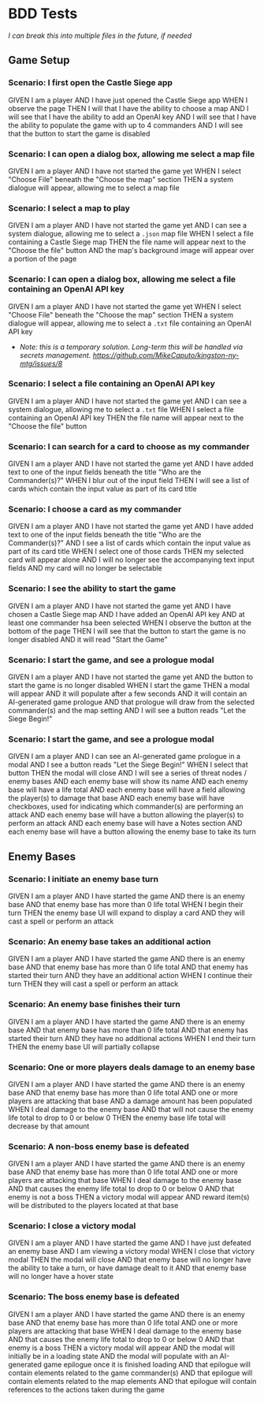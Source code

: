 # BDD Tests

_I can break this into multiple files in the future, if needed_

## Game Setup

### Scenario: I first open the Castle Siege app
GIVEN I am a player
AND I have just opened the Castle Siege app
WHEN I observe the page
THEN I will that I have the ability to choose a map
AND I will see that I have the ability to add an OpenAI key
AND I will see that I have the ability to populate the game with up to 4 commanders
AND I will see that the button to start the game is disabled

### Scenario: I can open a dialog box, allowing me select a map file
GIVEN I am a player
AND I have not started the game yet
WHEN I select "Choose File" beneath the "Choose the map" section
THEN a system dialogue will appear, allowing me to select a map file

### Scenario: I select a map to play
GIVEN I am a player
AND I have not started the game yet
AND I can see a system dialogue, allowing me to select a `.json` map file
WHEN I select a file containing a Castle Siege map
THEN the file name will appear next to the "Choose the file" button
AND the map's background image will appear over a portion of the page

### Scenario: I can open a dialog box, allowing me select a file containing an OpenAI API key
GIVEN I am a player
AND I have not started the game yet
WHEN I select "Choose File" beneath the "Choose the map" section
THEN a system dialogue will appear, allowing me to select a `.txt` file containing an OpenAI API key
* _Note: this is a temporary solution. Long-term this will be handled via secrets management. https://github.com/MikeCaputo/kingston-ny-mtg/issues/8_

### Scenario: I select a file containing an OpenAI API key
GIVEN I am a player
AND I have not started the game yet
AND I can see a system dialogue, allowing me to select a `.txt` file
WHEN I select a file containing an OpenAI API key
THEN the file name will appear next to the "Choose the file" button

### Scenario: I can search for a card to choose as my commander
GIVEN I am a player
AND I have not started the game yet
AND I have added text to one of the input fields beneath the title "Who are the Commander(s)?"
WHEN I blur out of the input field
THEN I will see a list of cards which contain the input value as part of its card title

### Scenario: I choose a card as my commander
GIVEN I am a player
AND I have not started the game yet
AND I have added text to one of the input fields beneath the title "Who are the Commander(s)?"
AND I see a list of cards which contain the input value as part of its card title
WHEN I select one of those cards
THEN my selected card will appear alone
AND I will no longer see the accompanying text input fields
AND my card will no longer be selectable

### Scenario: I see the ability to start the game
GIVEN I am a player
AND I have not started the game yet
AND I have chosen a Castle Siege map
AND I have added an OpenAI API key
AND at least one commander hsa been selected
WHEN I observe the button at the bottom of the page
THEN I will see that the button to start the game is no longer disabled
AND it will read "Start the Game"

### Scenario: I start the game, and see a prologue modal
GIVEN I am a player
AND I have not started the game yet
AND the button to start the game is no longer disabled
WHEN I start the game
THEN a modal will appear
AND it will populate after a few seconds
AND it will contain an AI-generated game prologue
AND that prologue will draw from the selected commander(s) and the map setting
AND I will see a button reads "Let the Siege Begin!"

### Scenario: I start the game, and see a prologue modal
GIVEN I am a player
AND I can see an AI-generated game prologue in a modal
AND I see a button reads "Let the Siege Begin!"
WHEN I select that button
THEN the modal will close
AND I will see a series of threat nodes / enemy bases
AND each enemy base will show its name
AND each enemy base will have a life total
AND each enemy base will have a field allowing the player(s) to damage that base
AND each enemy base will have checkboxes, used for indicating which commander(s) are performing an attack
AND each enemy base will have a button allowing the player(s) to perform an attack
AND each enemy base will have a Notes section
AND each enemy base will have a button allowing the enemy base to take its turn

## Enemy Bases

### Scenario: I initiate an enemy base turn
GIVEN I am a player
AND I have started the game
AND there is an enemy base
AND that enemy base has more than 0 life total
WHEN I begin their turn
THEN the enemy base UI will expand to display a card
AND they will cast a spell or perform an attack

### Scenario: An enemy base takes an additional action
GIVEN I am a player
AND I have started the game
AND there is an enemy base
AND that enemy base has more than 0 life total
AND that enemy has started their turn
AND they have an additional action
WHEN I continue their turn
THEN they will cast a spell or perform an attack

### Scenario: An enemy base finishes their turn
GIVEN I am a player
AND I have started the game
AND there is an enemy base
AND that enemy base has more than 0 life total
AND that enemy has started their turn
AND they have no additional actions
WHEN I end their turn
THEN the enemy base UI will partially collapse

### Scenario: One or more players deals damage to an enemy base
GIVEN I am a player
AND I have started the game
AND there is an enemy base
AND that enemy base has more than 0 life total
AND one or more players are attacking that base
AND a damage amount has been populated
WHEN I deal damage to the enemy base
AND that will not cause the enemy life total to drop to 0 or below 0
THEN the enemy base life total will decrease by that amount

### Scenario: A non-boss enemy base is defeated
GIVEN I am a player
AND I have started the game
AND there is an enemy base
AND that enemy base has more than 0 life total
AND one or more players are attacking that base
WHEN I deal damage to the enemy base
AND that causes the enemy life total to drop to 0 or below 0
AND that enemy is not a boss
THEN a victory modal will appear
AND reward item(s) will be distributed to the players located at that base

### Scenario: I close a victory modal
GIVEN I am a player
AND I have started the game
AND I have just defeated an enemy base
AND I am viewing a victory modal
WHEN I close that victory modal
THEN the modal will close
AND that enemy base will no longer have the ability to take a turn, or have damage dealt to it
AND that enemy base will no longer have a hover state

### Scenario: The boss enemy base is defeated
GIVEN I am a player
AND I have started the game
AND there is an enemy base
AND that enemy base has more than 0 life total
AND one or more players are attacking that base
WHEN I deal damage to the enemy base
AND that causes the enemy life total to drop to 0 or below 0
AND that enemy is a boss
THEN a victory modal will appear
AND the modal will initially be in a loading state
AND the modal will populate with an AI-generated game epilogue once it is finished loading
AND that epilogue will contain elements related to the game commander(s)
AND that epilogue will contain elements related to the map elements
AND that epilogue will contain references to the actions taken during the game
